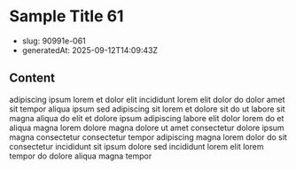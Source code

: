 # Sample Title 61

- slug: 90991e-061
- generatedAt: 2025-09-12T14:09:43Z

## Content
adipiscing ipsum lorem et dolor elit incididunt lorem elit dolor do dolor amet sit tempor aliqua ipsum sed adipiscing sit lorem et dolore sit do ut labore sit magna aliqua do elit et dolore ipsum adipiscing labore elit dolor lorem do et aliqua magna lorem dolore magna dolore ut amet consectetur dolore ipsum magna consectetur consectetur tempor adipiscing magna lorem dolor do sit consectetur incididunt sit ipsum dolore sed incididunt lorem elit lorem tempor do dolore aliqua magna tempor
